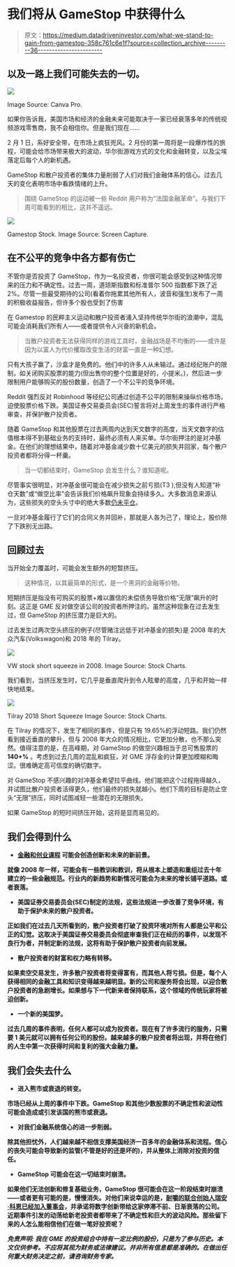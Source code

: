 # 我们将从 GameStop 中获得什么

> 原文：<https://medium.datadriveninvestor.com/what-we-stand-to-gain-from-gamestop-358c761c6e1f?source=collection_archive---------36----------------------->

## 以及一路上我们可能失去的一切。

![](img/1e29b2a30f0e2afd237095df300c1cd7.png)

Image Source: Canva Pro.

如果你告诉我，美国市场和经济的金融未来可能取决于一家已经衰落多年的传统视频游戏零售商，我不会相信你。但是我们现在……

2 月 1 日，系好安全带，在市场上疯狂兜风。2 月份的第一周将是一段爆炸性的旅程，可能会给市场带来极大的波动，华尔街游戏方式的文化和金融转变，以及尘埃落定后每个人的新机遇。

GameStop 和散户投资者的集体力量削弱了人们对我们金融体系的信心。过去几天的变化表明市场中看跌情绪的上升。

> 围绕 GameStop 的运动被一些 Reddit 用户称为“法国金融革命”。与我们下周可能看到的相比，这并不遥远。

![](img/e58e4ed712a4326d1b219c66f2e600d0.png)

Gamestop Stock. Image Source: Screen Capture.

## 在不公平的竞争中各方都有伤亡

不管你是否投资了 GameStop，作为一名投资者，你很可能会感受到这种情况带来的压力和不确定性。过去一周，道琼斯指数和标准普尔 500 指数都下跌了近 2%。尽管一些最受期待的公司(看着你拖累其他所有人，波音和强生)发布了一周的积极收益报告，但许多个股也受到了伤害

在 Gamestop 的民粹主义运动和散户投资者涌入坚持传统华尔街的浪潮中，混乱可能会消耗我们所有人——或者提供令人兴奋的新机会。

> 当散户投资者无法获得同样的游戏工具时，金融战场是不均衡的——或许是因为以富人为代价攫取改变生活的财富一直是一种幻想。

只有大孩子赢了，沙盒才是免费的。他们中的许多人从未输过。通过经纪账户的限制，如关闭购买股票的能力(但出售你的整个位置是好的，小提米。)，然后进一步限制用户能够购买的股份数量，创造了一个不公平的竞争环境。

Reddit 强烈反对 Robinhood 等经纪公司通过创造不公平的限制来操纵价格市场，迫使股票价格下跌。美国证券交易委员会(SEC)誓言将对上周发生的事件进行严格审查，并保护散户投资者。

随着 GameStop 和其他股票在过去两周内达到天文数字的高度，当天文数字的估值根本得不到基础业务的支持时，最终必须有人来买单。华尔街押注的是对冲基金。在他们的理想结果中，随着对冲基金减少数十亿美元的损失并回家，每个散户投资者都将分得一杯羹。

> 当一切都结束时，GameStop 会发生什么？谁知道呢。

尽管事实很明显，对冲基金很可能会在减少损失之前亏损(T3 ),但没有人知道“补仓天数”或“做空比率”会告诉我们价格飙升现象会持续多久。大多数消息来源认为，这些损失的空头头寸中的绝大多数[仍未平仓](https://www.cnbc.com/2021/01/29/gamestop-short-sellers-are-still-not-surrendering-despite-nearly-20-billion-in-losses-this-year.html)。

一旦对冲基金履行了它们的合同义务并回补，那就是人各为己了，理论上，股价除了下跌别无出路。

## 回顾过去

当开始全力覆盖时，可能会发生额外的短暂挤压。

> 这种情况，以其最简单的形式，是一个黑洞的金融等价物。

短期挤压是指没有可购买的股票+难以置信的未偿债务导致价格“无限”飙升的时刻。这正是 GME 反对做空该公司的投资者所押注的。虽然这种现象在过去发生过，但 GameStop 的挤压潜力是巨大的。

过去发生过两次空头挤压的例子(尽管赌注远低于对冲基金的损失)是 2008 年的大众汽车(Volkswagon)和 2018 年的 Tilray。

![](img/64140786af2c5c0085fdec64ad8618cc.png)

VW stock short squeeze in 2008\. Image Source: Stock Charts.

我们看到，当挤压发生时，它几乎是垂直爬升到令人眩晕的高度，几乎和开始一样快地结束。

![](img/755741dff2c52ef062e9d7c6f37bade6.png)

Tilray 2018 Short Squeeze Image Source: Stock Charts.

在 Tilray 的情况下，发生了相同的事件，但是只有 19.65%的浮动短路。我们仍然看到接近垂直的攀升，但与 2008 年大众的情况相比，它更加分散，也不那么突然。值得注意的是，在高峰期，对 GameStop 的做空兴趣相当于总可售股票的 **140+%** 。考虑到过去几周的混乱和疯狂，对 GME 浮存金的计算更加模糊和晦涩。很难确定高可信度的确切数字。

对 GameStop 不感兴趣的对冲基金希望拉平曲线。他们能把这个过程拖得越久，并试图比散户投资者活得更久，他们最终的损失就越小。他们下周的目标是防止空头“无限”挤压，同时试图减轻一些潜在的无限损失。

如果 GameStop 的短时间挤压开始，这将是显而易见的。

## 我们会得到什么

*   **[**金融和创业课程**](https://medium.com/swlh/powerful-lessons-in-entrepreneurship-from-my-great-aunts-hotdog-stand-ae8157c6730c) **可能会创造创新和未来的新前景。****

**就像 2008 年一样，可能会有一些教训和教训，将从根本上塑造和重组过去十年建立的一些金融规范。行业内的新趋势和新情况可能会为未来的增长铺平道路。或者衰落。**

*   ****美国证券交易委员会(SEC)制定的法规，这些法规进一步改善了竞争环境，有助于保护未来的散户投资者。****

**正如我们在过去几天所看到的，散户投资者打破了投资环境对所有人都是公平和公正的幻觉。这取决于美国证券交易委员会彻底审查我们正在经历的事件，以发现不良行为者，并制定新的法规，这将有助于保护散户投资者向前发展。**

*   ****散户投资者的财富和权力略有转移。****

**如果卖空交易发生，许多散户投资者将变得富有，而其他人将亏损。但是，每个人获得相同的金融工具和知识变得越来越明显。新的公司和服务将会出现，以迎合散户投资者的急剧增长。如果想与下一代新来者保持联系，这个领域的传统玩家将被迫创新。**

*   **一个新的美国梦。**

**过去几周的事件表明，任何人都可以成为投资者。现在有了许多流行的服务，只需要 1 美元就可以拥有任何公司的股份。越来越多的散户投资者将出现，并将在他们的人生中第一次获得时间和复利的强大金融力量。**

## **我们会失去什么**

*   **进入熊市或衰退的转变。**

**市场已经从上周的事件中下跌。GameStop 和其他少数股票的不确定性和波动性可能会造成或引发该国的熊市或衰退。**

*   **对我们金融系统信心的进一步削弱。**

**除其他担忧外，人们越来越不相信支撑美国经济一百多年的金融体系和流程。信心的丧失可能会导致新的监管(不管是好的还是坏的)，并从整体上消除对投资的信任。**

*   **GameStop 可能会在这一切结束时崩溃。**

**如果他们无法创新和修复基础业务，GameStop 很可能会在这一阶段结束时崩溃——或者更有可能的是，慢慢消失。对他们来说幸运的是，[耐嚼的联合创始人瑞安·科恩已经加入董事会](https://www.wsj.com/articles/chewy-co-founder-joins-gamestops-board-after-pushing-overhaul-11610378574)，并承诺将数字创新带给这家停滞不前、日渐衰落的公司。近期事件引发的动荡给新老投资者都带来了不确定性和巨大的波动风险。那些留下来的人怎么能相信他们在做一笔好投资呢？**

*****免责声明:*** *我在 GME 的投资组合中持有一定比例的股份，只是为了参与历史。本文仅供参考。不应将其视为财务或法律建议。并非所有信息都是准确的。在做出任何重大财务决定之前，请咨询财务专家。***